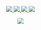 <p align="center" >
  <a href="https://www.oracle.com/java/">
    <img src="https://skillicons.dev/icons?i=java&theme=dark" />
  </a>
  <a href="https://spring.io/">
    <img src="https://skillicons.dev/icons?i=spring&theme=dark" />
  </a>
  <a href="https://react.dev/">
    <img src="https://skillicons.dev/icons?i=react&theme=dark" />
  </a>
  <a href="https://www.typescriptlang.org/">
    <img src="https://skillicons.dev/icons?i=ts&theme=dark" />
  </a>
</p>

<p align="center">
  <a href="https://streak-stats.demolab.com">
    <img src="https://streak-stats.demolab.com?user=clearcasting&theme=dark" />
  </a>
</p>
